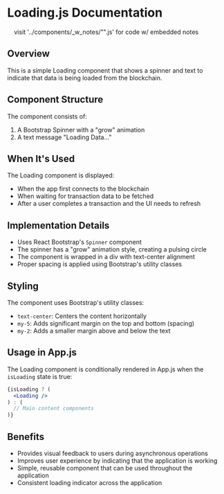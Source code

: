 # Loading.js Documentation
&nbsp;&nbsp;&nbsp;&nbsp;visit '../components/_w_notes/"".js' for code w/ embedded notes
## Overview
This is a simple Loading component that shows a spinner and text to indicate that data is being loaded from the blockchain.

## Component Structure
The component consists of:
1. A Bootstrap Spinner with a "grow" animation
2. A text message "Loading Data..."

## When It's Used
The Loading component is displayed:
- When the app first connects to the blockchain
- When waiting for transaction data to be fetched
- After a user completes a transaction and the UI needs to refresh

## Implementation Details
- Uses React Bootstrap's `Spinner` component
- The spinner has a "grow" animation style, creating a pulsing circle
- The component is wrapped in a div with text-center alignment
- Proper spacing is applied using Bootstrap's utility classes

## Styling
The component uses Bootstrap's utility classes:
- `text-center`: Centers the content horizontally
- `my-5`: Adds significant margin on the top and bottom (spacing)
- `my-2`: Adds a smaller margin above and below the text

## Usage in App.js
The Loading component is conditionally rendered in App.js when the `isLoading` state is true:

```jsx
{isLoading ? (
  <Loading />
) : (
  // Main content components
)}
```

## Benefits
- Provides visual feedback to users during asynchronous operations
- Improves user experience by indicating that the application is working
- Simple, reusable component that can be used throughout the application
- Consistent loading indicator across the application